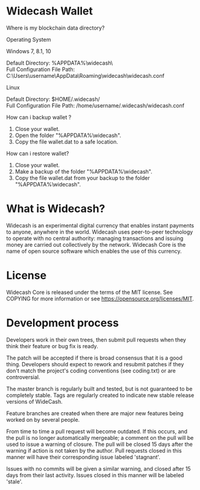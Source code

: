 Widecash Wallet
===========================

Where is my blockchain data directory?

Operating System             

Windows 7, 8.1, 10

Default Directory: %APPDATA%\widecash\	   
Full Configuration File Path: C:\Users\username\AppData\Roaming\widecash\widecash.conf

Linux

Default Directory: $HOME/.widecash/	            
Full Configuration File Path: /home/username/.widecash/widecash.conf

How can i backup wallet ?

1) Close your wallet. 
2) Open the folder "%APPDATA%\widecash\". 
3) Copy the file wallet.dat to a safe location.

How can i restore wallet?

1) Close your wallet. 
2) Make a backup of the folder "%APPDATA%\widecash\". 
3) Copy the file wallet.dat from your backup to the folder "%APPDATA%\widecash\".

What is Widecash?
===========================
Widecash is an experimental digital currency that enables instant payments to anyone, anywhere in the world. Widecash uses peer-to-peer technology to operate with no central authority: managing transactions and issuing money are carried out collectively by the network. Widecash Core is the name of open source software which enables the use of this currency.

License
===========================
Widecash Core is released under the terms of the MIT license. See COPYING for more information or see https://opensource.org/licenses/MIT.

Development process
===========================

Developers work in their own trees, then submit pull requests when
they think their feature or bug fix is ready.

The patch will be accepted if there is broad consensus that it is a
good thing.  Developers should expect to rework and resubmit patches
if they don't match the project's coding conventions (see coding.txt)
or are controversial.

The master branch is regularly built and tested, but is not guaranteed
to be completely stable. Tags are regularly created to indicate new
stable release versions of WideCash.

Feature branches are created when there are major new features being
worked on by several people.

From time to time a pull request will become outdated. If this occurs, and
the pull is no longer automatically mergeable; a comment on the pull will
be used to issue a warning of closure. The pull will be closed 15 days
after the warning if action is not taken by the author. Pull requests closed
in this manner will have their corresponding issue labeled 'stagnant'.

Issues with no commits will be given a similar warning, and closed after
15 days from their last activity. Issues closed in this manner will be 
labeled 'stale'.

